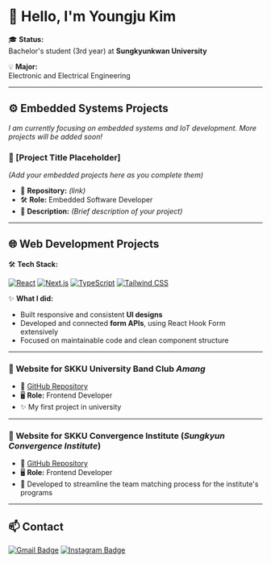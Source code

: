 # 👋 Hello, I'm **Youngju Kim**

🎓 **Status:**  
Bachelor's student (3rd year) at **Sungkyunkwan University**

💡 **Major:**  
Electronic and Electrical Engineering

---

## ⚙️ Embedded Systems Projects

*I am currently focusing on embedded systems and IoT development. More projects will be added soon!*

### 🚗 [Project Title Placeholder]
*(Add your embedded projects here as you complete them)*

- 🔗 **Repository:** *(link)*
- 🛠️ **Role:** Embedded Software Developer
- 📝 **Description:** *(Brief description of your project)*

---

## 🌐 Web Development Projects

🛠️ **Tech Stack:**

[![React](https://img.shields.io/badge/-React-61DAFB?logo=react&logoColor=white&style=flat-square)](https://reactjs.org/)
[![Next.js](https://img.shields.io/badge/-Next.js-000000?logo=next.js&logoColor=white&style=flat-square)](https://nextjs.org/)
[![TypeScript](https://img.shields.io/badge/-TypeScript-3178C6?logo=typescript&logoColor=white&style=flat-square)](https://www.typescriptlang.org/)
[![Tailwind CSS](https://img.shields.io/badge/-Tailwind_CSS-38B2AC?logo=tailwind-css&logoColor=white&style=flat-square)](https://tailwindcss.com/)

✨ **What I did:**
- Built responsive and consistent **UI designs**
- Developed and connected **form APIs**, using React Hook Form extensively
- Focused on maintainable code and clean component structure

---

### 🎸 Website for SKKU University Band Club *Amang*
- 🔗 [GitHub Repository](https://github.com/skku-amang)
- 🖥️ **Role:** Frontend Developer
- ✨ My first project in university

---

### 🤝 Website for SKKU Convergence Institute (*Sungkyun Convergence Institute*)
- 🔗 [GitHub Repository](https://github.com/urp3-team-matching/web)
- 🖥️ **Role:** Frontend Developer
- 🌟 Developed to streamline the team matching process for the institute's programs

---

## 📫 Contact

[![Gmail Badge](https://img.shields.io/badge/-h1996sea@g.skku.edu-c14438?style=flat-square&logo=Gmail&logoColor=white&link=mailto:h1996sea@g.skku.edu)](mailto:h1996sea@g.skku.edu)
[![Instagram Badge](https://img.shields.io/badge/-@0ju0ju0ju0-E4405F?style=flat-square&logo=Instagram&logoColor=white&link=https://www.instagram.com/0ju0ju0ju0/)](https://www.instagram.com/0ju0ju0ju0/)
